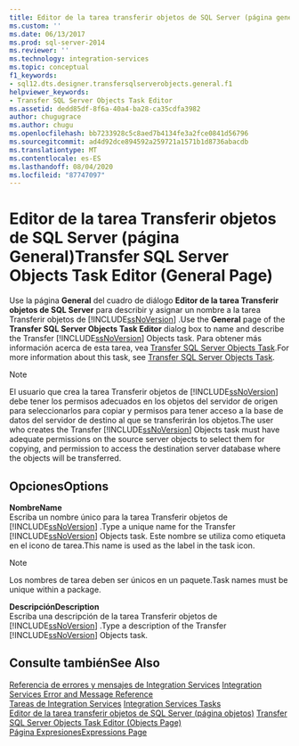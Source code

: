 ```yaml
---
title: Editor de la tarea transferir objetos de SQL Server (página general) | Microsoft Docs
ms.custom: ''
ms.date: 06/13/2017
ms.prod: sql-server-2014
ms.reviewer: ''
ms.technology: integration-services
ms.topic: conceptual
f1_keywords:
- sql12.dts.designer.transfersqlserverobjects.general.f1
helpviewer_keywords:
- Transfer SQL Server Objects Task Editor
ms.assetid: dedd85df-8f6a-40a4-ba28-ca35cdfa3982
author: chugugrace
ms.author: chugu
ms.openlocfilehash: bb7233928c5c8aed7b4134fe3a2fce0841d56796
ms.sourcegitcommit: ad4d92dce894592a259721a1571b1d8736abacdb
ms.translationtype: MT
ms.contentlocale: es-ES
ms.lasthandoff: 08/04/2020
ms.locfileid: "87747097"
---
```

# <a name="transfer-sql-server-objects-task-editor-general-page"></a><span data-ttu-id="6d3f5-102">Editor de la tarea Transferir objetos de SQL Server (página General)</span><span class="sxs-lookup"><span data-stu-id="6d3f5-102">Transfer SQL Server Objects Task Editor (General Page)</span></span>
  <span data-ttu-id="6d3f5-103">Use la página **General** del cuadro de diálogo **Editor de la tarea Transferir objetos de SQL Server** para describir y asignar un nombre a la tarea Transferir objetos de [!INCLUDE[ssNoVersion](../includes/ssnoversion-md.md)] .</span><span class="sxs-lookup"><span data-stu-id="6d3f5-103">Use the **General** page of the **Transfer SQL Server Objects Task Editor** dialog box to name and describe the Transfer [!INCLUDE[ssNoVersion](../includes/ssnoversion-md.md)] Objects task.</span></span> <span data-ttu-id="6d3f5-104">Para obtener más información acerca de esta tarea, vea [Transfer SQL Server Objects Task](control-flow/transfer-sql-server-objects-task.md).</span><span class="sxs-lookup"><span data-stu-id="6d3f5-104">For more information about this task, see [Transfer SQL Server Objects Task](control-flow/transfer-sql-server-objects-task.md).</span></span>  
  
> [!NOTE]  
>  <span data-ttu-id="6d3f5-105">El usuario que crea la tarea Transferir objetos de [!INCLUDE[ssNoVersion](../includes/ssnoversion-md.md)] debe tener los permisos adecuados en los objetos del servidor de origen para seleccionarlos para copiar y permisos para tener acceso a la base de datos del servidor de destino al que se transferirán los objetos.</span><span class="sxs-lookup"><span data-stu-id="6d3f5-105">The user who creates the Transfer [!INCLUDE[ssNoVersion](../includes/ssnoversion-md.md)] Objects task must have adequate permissions on the source server objects to select them for copying, and permission to access the destination server database where the objects will be transferred.</span></span>  
  
## <a name="options"></a><span data-ttu-id="6d3f5-106">Opciones</span><span class="sxs-lookup"><span data-stu-id="6d3f5-106">Options</span></span>  
 <span data-ttu-id="6d3f5-107">**Nombre**</span><span class="sxs-lookup"><span data-stu-id="6d3f5-107">**Name**</span></span>  
 <span data-ttu-id="6d3f5-108">Escriba un nombre único para la tarea Transferir objetos de [!INCLUDE[ssNoVersion](../includes/ssnoversion-md.md)] .</span><span class="sxs-lookup"><span data-stu-id="6d3f5-108">Type a unique name for the Transfer [!INCLUDE[ssNoVersion](../includes/ssnoversion-md.md)] Objects task.</span></span> <span data-ttu-id="6d3f5-109">Este nombre se utiliza como etiqueta en el icono de tarea.</span><span class="sxs-lookup"><span data-stu-id="6d3f5-109">This name is used as the label in the task icon.</span></span>  
  
> [!NOTE]  
>  <span data-ttu-id="6d3f5-110">Los nombres de tarea deben ser únicos en un paquete.</span><span class="sxs-lookup"><span data-stu-id="6d3f5-110">Task names must be unique within a package.</span></span>  
  
 <span data-ttu-id="6d3f5-111">**Descripción**</span><span class="sxs-lookup"><span data-stu-id="6d3f5-111">**Description**</span></span>  
 <span data-ttu-id="6d3f5-112">Escriba una descripción de la tarea Transferir objetos de [!INCLUDE[ssNoVersion](../includes/ssnoversion-md.md)] .</span><span class="sxs-lookup"><span data-stu-id="6d3f5-112">Type a description of the Transfer [!INCLUDE[ssNoVersion](../includes/ssnoversion-md.md)] Objects task.</span></span>  
  
## <a name="see-also"></a><span data-ttu-id="6d3f5-113">Consulte también</span><span class="sxs-lookup"><span data-stu-id="6d3f5-113">See Also</span></span>  
 <span data-ttu-id="6d3f5-114">[Referencia de errores y mensajes de Integration Services](../../2014/integration-services/integration-services-error-and-message-reference.md) </span><span class="sxs-lookup"><span data-stu-id="6d3f5-114">[Integration Services Error and Message Reference](../../2014/integration-services/integration-services-error-and-message-reference.md) </span></span>  
 <span data-ttu-id="6d3f5-115">[Tareas de Integration Services](control-flow/integration-services-tasks.md) </span><span class="sxs-lookup"><span data-stu-id="6d3f5-115">[Integration Services Tasks](control-flow/integration-services-tasks.md) </span></span>  
 <span data-ttu-id="6d3f5-116">[Editor de la tarea transferir objetos de SQL Server &#40;página objetos&#41;](../../2014/integration-services/transfer-sql-server-objects-task-editor-objects-page.md) </span><span class="sxs-lookup"><span data-stu-id="6d3f5-116">[Transfer SQL Server Objects Task Editor &#40;Objects Page&#41;](../../2014/integration-services/transfer-sql-server-objects-task-editor-objects-page.md) </span></span>  
 [<span data-ttu-id="6d3f5-117">Página Expresiones</span><span class="sxs-lookup"><span data-stu-id="6d3f5-117">Expressions Page</span></span>](expressions/expressions-page.md)  
  
  
